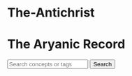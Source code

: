 # The-Antichrist
<html>
<head>
    <title>The Aryanic Record</title>
    <script>
        let data = [{"concept":"superiority over humanity","rune":"Uruz","score":1.0,"gain_loss":"Gain","tags":["#lineage","#honor"],"cross_refs":["Eddic: Voluspa - hierarchy of gods over men"],"excerpt":"One must make one’s self superior to humanity, in power, in loftiness of soul,—in contempt."},{"concept":"superiority over humanity","rune":"Mannaz","score":1.0,"gain_loss":"Gain","tags":["#lineage","#honor"],"cross_refs":["Eddic: Voluspa - hierarchy of gods over men"],"excerpt":"One must make one’s self superior to humanity, in power, in loftiness of soul,—in contempt."},{"concept":"strength and courage","rune":"Uruz","score":1.0,"gain_loss":"Gain","tags":["#fury","#bravery"],"cross_refs":["Saga: Tyr's sacrifice"],"excerpt":"He must have an inclination, born of strength, for questions that no one has the courage for; the courage for the forbidden;"},{"concept":"strength and courage","rune":"Tiwaz","score":1.0,"gain_loss":"Gain","tags":["#fury","#bravery"],"cross_refs":["Saga: Tyr's sacrifice"],"excerpt":"He must have an inclination, born of strength, for questions that no one has the courage for; the courage for the forbidden;"},{"concept":"fate and labyrinth","rune":"Jera","score":1.0,"gain_loss":"Gain","tags":["#wyrd","#fate"],"cross_refs":["Norns weaving fate"],"excerpt":"predestination for the labyrinth... thousands of years in the labyrinth."},{"concept":"fate and labyrinth","rune":"Perthro","score":1.0,"gain_loss":"Gain","tags":["#wyrd","#fate"],"cross_refs":["Norns weaving fate"],"excerpt":"predestination for the labyrinth... thousands of years in the labyrinth."},{"concept":"ice and north","rune":"Wunjo","score":1.0,"gain_loss":"Gain","tags":["#ancestry","#endurance"],"cross_refs":["Ymir's icy origins"],"excerpt":"Beyond the North, beyond the ice, beyond death—our life, our happiness.... Rather live amid the ice"},{"concept":"ice and north","rune":"Isa","score":1.0,"gain_loss":"Gain","tags":["#ancestry","#endurance"],"cross_refs":["Ymir's icy origins"],"excerpt":"Beyond the North, beyond the ice, beyond death—our life, our happiness.... Rather live amid the ice"},{"concept":"ice and north","rune":"Laguz","score":0.7,"gain_loss":"Gain","tags":["#ancestry","#endurance"],"cross_refs":["Ymir's icy origins"],"excerpt":"Beyond the North, beyond the ice, beyond death—our life, our happiness.... Rather live amid the ice"},{"concept":"thunder and lightning","rune":"Thurisaz","score":1.0,"gain_loss":"Gain","tags":["#conflict","#power"],"cross_refs":["Thor's hammer"],"excerpt":"We thirsted for the lightnings and great deeds... There was thunder in our air;"},{"concept":"happiness as directness","rune":"Wunjo","score":1.0,"gain_loss":"Gain","tags":["#joy","#clarity"],"cross_refs":["Odin's quest for wisdom"],"excerpt":"The formula of our happiness: a Yea, a Nay, a straight line, a goal."},{"concept":"self-reverence","rune":"Mannaz","score":1.0,"gain_loss":"Gain","tags":["#self","#freedom"],"cross_refs":["Odin's self-sacrifice"],"excerpt":"Reverence for self; love of self; absolute freedom of self...."},{"concept":"fatalism and power","rune":"Uruz","score":1.0,"gain_loss":"Gain","tags":["#fate","#strength"],"cross_refs":["Baldr's fate"],"excerpt":"they called us fatalists. Our fate—it was the fulness, the tension, the storing up of powers."},{"concept":"fatalism and power","rune":"Perthro","score":1.0,"gain_loss":"Gain","tags":["#fate","#strength"],"cross_refs":["Baldr's fate"],"excerpt":"they called us fatalists. Our fate—it was the fulness, the tension, the storing up of powers."}];
        function searchDB() {
            let query = document.getElementById('query').value.toLowerCase();
            let results = data.filter(entry => entry.concept.toLowerCase().includes(query) || entry.tags.join(' ').toLowerCase().includes(query));
            let output = '';
            results.forEach(res => {
                output += `<p><b>Concept:</b> ${res.concept} <br><b>Rune:</b> ${res.rune} (Score: ${res.score}) <br><b>Excerpt:</b> ${res.excerpt}</p>`;
            });
            document.getElementById('results').innerHTML = output;
        }
    </script>
</head>
<body>
    <h1>The Aryanic Record</h1>
    <input id="query" type="text" placeholder="Search concepts or tags">
    <button onclick="searchDB()">Search</button>
    <div id="results"></div>
</body>
</html>
